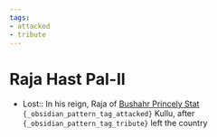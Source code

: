 ```yaml
---
tags:
- attacked
- tribute
---
```

   
# Raja Hast Pal-II   
* Lost:: In his reign, Raja of [Bushahr Princely Stat](/not_created.md) `{_obsidian_pattern_tag_attacked}` Kullu, after `{_obsidian_pattern_tag_tribute}` left the country